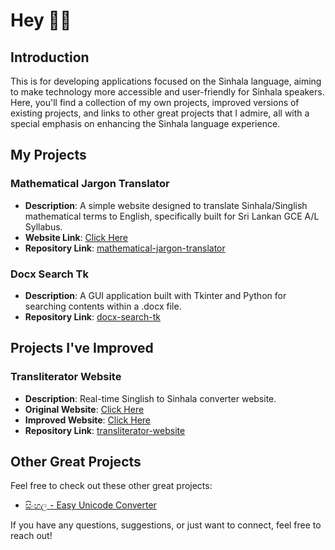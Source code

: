 # Hey 🙋‍♂️

## Introduction

This is for developing applications focused on the Sinhala language, aiming to make technology more accessible and user-friendly for Sinhala speakers. Here, you'll find a collection of my own projects, improved versions of existing projects, and links to other great projects that I admire, all with a special emphasis on enhancing the Sinhala language experience.

## My Projects

### Mathematical Jargon Translator
- **Description**: A simple website designed to translate Sinhala/Singlish mathematical terms to English, specifically built for Sri Lankan GCE A/L Syllabus.
- **Website Link**: [Click Here](https://sinhala-typing.github.io/mathematical-jargon-translator/)
- **Repository Link**: [mathematical-jargon-translator](Sinhala-Typing/mathematical-jargon-translator)

### Docx Search Tk
- **Description**: A GUI application built with Tkinter and Python for searching contents within a .docx file.
- **Repository Link**: [docx-search-tk](Sinhala-Typing/docx-search-tk)

## Projects I've Improved

### Transliterator Website
- **Description**: Real-time Singlish to Sinhala converter website.
- **Original Website**: [Click Here](https://ucsc.cmb.ac.lk/ltrl/services/feconverter/t1.html)
- **Improved Website**: [Click Here](https://sinhala-typing.github.io/transliterator-website/)
- **Repository Link**: [transliterator-website](Sinhala-Typing/transliterator-website)


## Other Great Projects

Feel free to check out these other great projects:

- [සිංහල - Easy Unicode Converter](https://www.easysinhalaunicode.com/)


If you have any questions, suggestions, or just want to connect, feel free to reach out!
